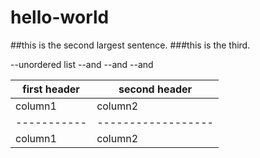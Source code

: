 # hello-world
##this is the second largest sentence.
###this is the third.

--unordered list
--and
--and
--and

| first header | second header |
|--------------|---------------|
|    column1   |    column2    |
|-----------|------------------|
|   column1    |   column2    |
